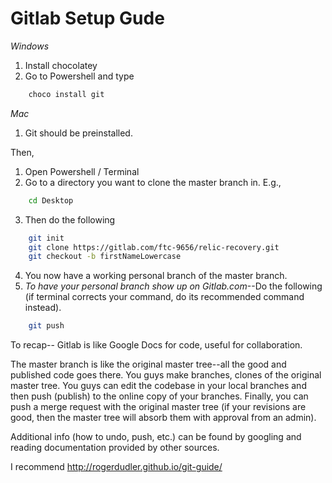 # Gitlab Setup Gude

*Windows*
1. Install chocolatey
2. Go to Powershell and type 

```bash
    choco install git
```

*Mac*
1. Git should be preinstalled.

Then,
1. Open Powershell / Terminal
2. Go to a directory you want to clone the master branch in. E.g.,

```bash
    cd Desktop
```
3. Then do the following
 
```bash
    git init
    git clone https://gitlab.com/ftc-9656/relic-recovery.git
    git checkout -b firstNameLowercase
```
4. You now have a working personal branch of the master branch.
5. *To have your personal branch show up on Gitlab.com*--Do the following (if terminal corrects your command, do its recommended command instead).

```bash
    git push
```

To recap--
Gitlab is like Google Docs for code, useful for collaboration.

The master branch is like the original master tree--all the good and published code goes there.
You guys make branches, clones of the original master tree. 
You guys can edit the codebase in your local branches and then push (publish) to the online copy 
of your branches. Finally, you can push a merge request with the original master tree 
(if your revisions are good, then the master tree will
absorb them with approval from an admin).

Additional info (how to undo, push, etc.) can be found by googling and reading documentation 
provided by other sources.

I recommend http://rogerdudler.github.io/git-guide/
    
